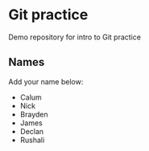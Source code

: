 # Git practice
Demo repository for intro to Git practice

## Names
Add your name below:
- Calum
- Nick
- Brayden
- James
- Declan
- Rushali

